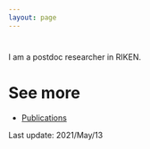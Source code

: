 ```yaml
---
layout: page
---
```


#

I am a postdoc researcher in RIKEN. 

# See more
- [Publications](https://shohei-kojima.github.io/publication/)

Last update: 2021/May/13
